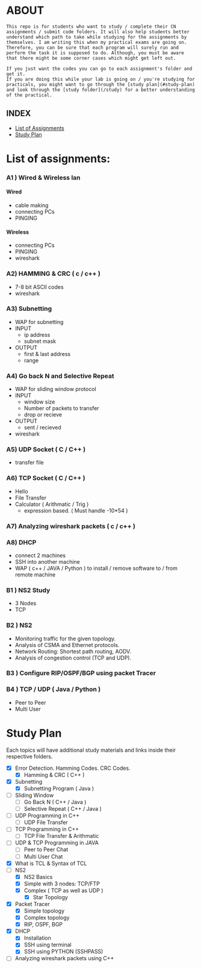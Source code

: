 # ABOUT
    This repo is for students who want to study / complete their CN assignments / submit code folders. It will also help students better understand which path to take while studying for the assignments by themselves. I am writing this when my practical exams are going on. Therefore, you can be sure that each program will surely run and perform the task it is supposed to do. Although, you must be aware that there might be some corner cases which might get left out.
    
    If you just want the codes you can go to each assignment's folder and get it.
    If you are doing this while your lab is going on / you're studying for practicals, you might want to go through the [study plan](#study-plan) and look through the [study folder](/study) for a better understanding of the practical.

## INDEX
- [List of Assignments](#list-of-assignments)
- [Study Plan](#study-plan)


# List of assignments:

### A1 ) Wired & Wireless lan
#### Wired
- cable making
- connecting PCs
- PINGING
#### Wireless
- connecting PCs
- PINGING
- wireshark
    
### A2) HAMMING & CRC ( c / c++ )
- 7-8 bit ASCII codes
- wireshark

### A3) Subnetting
- WAP for subnetting
- INPUT
    - ip address
    - subnet mask
- OUTPUT
    - first & last address
    - range

### A4) Go back N and Selective Repeat
- WAP for sliding window protocol
- INPUT
    - window size
    - Number of packets to transfer
    - drop or recieve
- OUTPUT
    - sent / recieved
- wireshark

### A5) UDP Socket ( C / C++ )
- transfer file

### A6) TCP Socket ( C / C++ )
- Hello
- File Transfer
- Calculator ( Arithmatic / Trig )
    - expression based. ( Must handle  -10*54 )

### A7) Analyzing wireshark packets ( c / c++ )

### A8) DHCP
- connect 2 machines
- SSH into another machine
- WAP ( c++ / JAVA / Python ) to install / remove software to / from remote machine

### B1 ) NS2 Study
- 3 Nodes
- TCP

### B2 ) NS2 
- Monitoring traffic for the given topology.
- Analysis of CSMA and Ethernet protocols.
- Network Routing: Shortest path routing, AODV.
- Analysis of congestion control (TCP and UDP).

### B3 ) Configure RIP/OSPF/BGP using packet Tracer

### B4 ) TCP / UDP ( Java / Python )
- Peer to Peer 
- Multi User

# Study Plan
Each topics will have additional study materials and links inside their respective folders.

- [x] Error Detection. Hamming Codes. CRC Codes.
    - [x] Hamming & CRC ( C++ )
- [x] Subnetting
    - [x] Subnetting Program ( Java )
- [ ] Sliding Window
    - [ ] Go Back N ( C++ / Java )
    - [ ] Selective Repeat ( C++ / Java )
- [ ] UDP Programming in C++ 
    - [ ] UDP File Transfer
- [ ] TCP Programming in C++
    - [ ] TCP File Transfer & Arithmatic
- [ ] UDP & TCP Programming in JAVA
    - [ ] Peer to Peer Chat
    - [ ] Multi User Chat
- [x] What is TCL & Syntax of TCL
- [ ] NS2
    - [x] NS2 Basics
    - [x] Simple with 3 nodes: TCP/FTP
    - [x] Complex ( TCP as well as UDP )
        - [x] Star Topology
- [x] Packet Tracer
    - [x] Simple topology
    - [x] Complex topology
    - [x] RIP, OSPF, BGP
- [x] DHCP
    - [x] Installation
    - [x] SSH using terminal
    - [x] SSH using PYTHON (SSHPASS)
- [ ] Analyzing wireshark packets using C++
